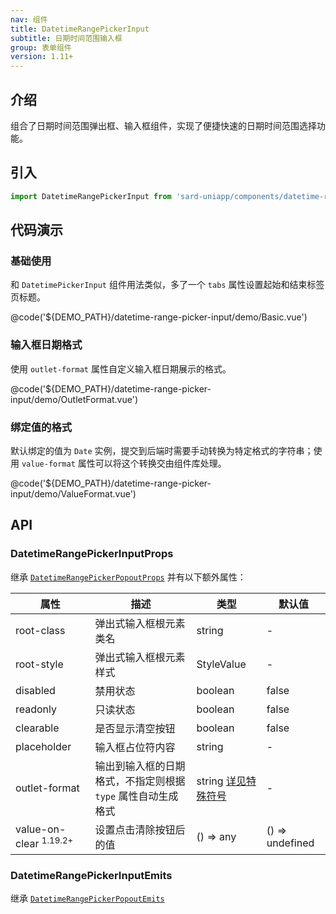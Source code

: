 ```yaml
---
nav: 组件
title: DatetimeRangePickerInput
subtitle: 日期时间范围输入框
group: 表单组件
version: 1.11+
---
```


## 介绍

组合了日期时间范围弹出框、输入框组件，实现了便捷快速的日期时间范围选择功能。

## 引入

```ts
import DatetimeRangePickerInput from 'sard-uniapp/components/datetime-range-picker-input/datetime-range-picker-input.vue'
```

## 代码演示

### 基础使用

和 `DatetimePickerInput` 组件用法类似，多了一个 `tabs` 属性设置起始和结束标签页标题。

@code('${DEMO_PATH}/datetime-range-picker-input/demo/Basic.vue')

### 输入框日期格式

使用 `outlet-format` 属性自定义输入框日期展示的格式。

@code('${DEMO_PATH}/datetime-range-picker-input/demo/OutletFormat.vue')

### 绑定值的格式

默认绑定的值为 `Date` 实例，提交到后端时需要手动转换为特定格式的字符串；使用 `value-format` 属性可以将这个转换交由组件库处理。

@code('${DEMO_PATH}/datetime-range-picker-input/demo/ValueFormat.vue')

## API

### DatetimeRangePickerInputProps

继承 [`DatetimeRangePickerPopoutProps`](./datetime-range-picker-popout#DatetimeRangePickerPopoutProps) 并有以下额外属性：

| 属性                              | 描述                                                         | 类型                                                  | 默认值          |
| --------------------------------- | ------------------------------------------------------------ | ----------------------------------------------------- | --------------- |
| root-class                        | 弹出式输入框根元素类名                                       | string                                                | -               |
| root-style                        | 弹出式输入框根元素样式                                       | StyleValue                                            | -               |
| disabled                          | 禁用状态                                                     | boolean                                               | false           |
| readonly                          | 只读状态                                                     | boolean                                               | false           |
| clearable                         | 是否显示清空按钮                                             | boolean                                               | false           |
| placeholder                       | 输入框占位符内容                                             | string                                                | -               |
| outlet-format                     | 输出到输入框的日期格式，不指定则根据 `type` 属性自动生成格式 | string [详见特殊符号](../guide/date#日期格式特殊符号) | -               |
| value-on-clear <sup>1.19.2+</sup> | 设置点击清除按钮后的值                                       | () => any                                             | () => undefined |

### DatetimeRangePickerInputEmits

继承 [`DatetimeRangePickerPopoutEmits`](./datetime-range-picker-popout#DatetimeRangePickerPopoutEmits)
